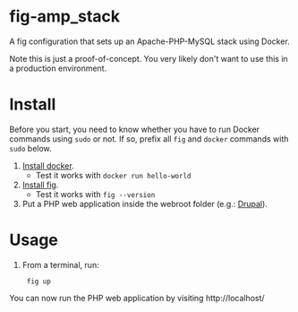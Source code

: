 # fig-amp_stack

A fig configuration that sets up an Apache-PHP-MySQL stack using Docker.

Note this is just a proof-of-concept. You very likely don't want to use this in a production environment.

# Install

Before you start, you need to know whether you have to run Docker commands using `sudo` or not. If so, prefix all `fig` and `docker` commands with `sudo` below.

1. [Install docker](https://docs.docker.com/installation/).
    * Test it works with `docker run hello-world`
2. [Install fig](http://www.fig.sh/install.html).
    * Test it works with `fig --version`
3. Put a PHP web application inside the webroot folder (e.g.: [Drupal](https://drupal.org/project/drupal)).

# Usage

1. From a terminal, run:

        fig up

You can now run the PHP web application by visiting http://localhost/

